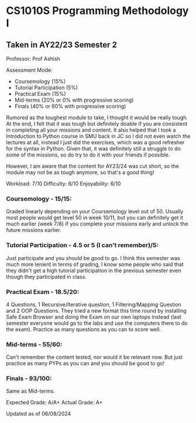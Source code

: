 # CS1010S Programming Methodology I
## Taken in AY22/23 Semester 2

Professor: Prof Ashish

Assessment Mode:
- Coursemology (15%)
- Tutorial Participation (5%)
- Practical Exam (15%)
- Mid-terms (20% or 0% with progressive scoring)
- Finals (40% or 60% with progressive scoring)

Rumored as the toughest module to take, I thought it would be really tough. At the end, I felt that it was tough but definitely doable if you are consistent in completing all your missions and content. It also helped that I took a Introduction to Python course in SMU back in JC so I did not even watch the lectures at all, instead I just did the exercises, which was a good refresher for the syntax in Python. Given that, it was definitely still a struggle to do some of the missions, so do try to do it with your friends if possible.

However, I am aware that the content for AY23/24 was cut short, so the module may not be as tough anymore, so that's a good thing!

Workload: 7/10
Difficulty: 6/10
Enjoyability: 6/10

### Coursemology - 15/15:
Graded linearly depending on your Coursemology level out of 50. Usually most people would get level 50 in week 10/11, but you can definitely get it much earlier (week 7/8) if you complete your missions early and unlock the future missions earlier.

### Tutorial Participation - 4.5 or 5 (I can't remember)/5:
Just participate and you should be good to go. I think this semester was much more lenient in terms of grading, I know some people who said that they didn't get a high tutorial participation in the previous semester even though they participated in class.

### Practical Exam - 18.5/20:
4 Questions, 1 Recursive/Iterative question, 1 Filtering/Mapping Question and 2 OOP Questions. They tried a new format this time round by installing Safe Exam Browser and doing the Exam on our own laptops instead (last semester everyone would go to the labs and use the computers there to do the exam). Practice as many questions as you can to score well.

### Mid-terms - 55/60:
Can't remember the content tested, nor would it be relevant now. But just practice as many PYPs as you can and you should be good to go!

### Finals - 93/100:
Same as Mid-terms.

Expected Grade: A/A+
Actual Grade: A+

Updated as of 06/08/2024
